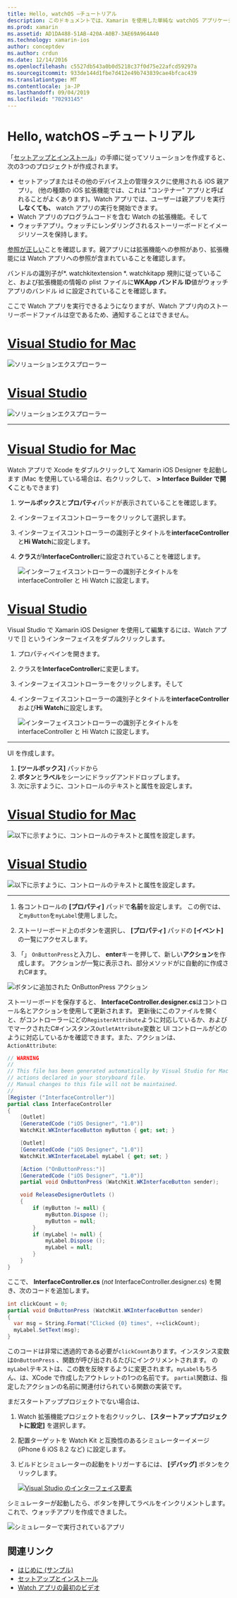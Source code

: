 ```yaml
---
title: Hello, watchOS –チュートリアル
description: このドキュメントでは、Xamarin を使用した単純な watchOS アプリケーションの構築に関するチュートリアルを提供します。 また、Visual Studio と Visual Studio for Mac の両方で作業する方法、ストーリーボードを操作する方法、およびコード内のイベントに応答する方法についても説明します。
ms.prod: xamarin
ms.assetid: AD1DA488-51AB-420A-A0B7-3AE69A964A40
ms.technology: xamarin-ios
author: conceptdev
ms.author: crdun
ms.date: 12/14/2016
ms.openlocfilehash: c5527db543a0b0d5218c37f0d75e22afcd59297a
ms.sourcegitcommit: 933de144d1fbe7d412e49b743839cae4bfcac439
ms.translationtype: MT
ms.contentlocale: ja-JP
ms.lasthandoff: 09/04/2019
ms.locfileid: "70293145"
---
```

# <a name="hello-watchos--walkthrough"></a>Hello, watchOS –チュートリアル

「[セットアップとインストール](~/ios/watchos/get-started/installation.md)」の手順に従ってソリューションを作成すると、次の3つのプロジェクトが作成されます。

- セットアップまたはその他のデバイス上の管理タスクに使用される iOS 親アプリ。 (他の種類の iOS 拡張機能では、これは "コンテナー" アプリと呼ばれることがよくあります)。Watch アプリでは、ユーザーは親アプリを実行**しなくても、** watch アプリの実行を開始できます。
- Watch アプリのプログラムコードを含む Watch の拡張機能。そして
- ウォッチアプリ。ウォッチにレンダリングされるストーリーボードとイメージリソースを保持します。

[参照が正しい](~/ios/watchos/get-started/project-references.md)ことを確認します。親アプリには拡張機能への参照があり、拡張機能には Watch アプリへの参照が含まれていることを確認します。

バンドルの識別子が\*. watchkitextension \*. watchkitapp 規則に従っていること、および拡張機能の情報の plist ファイルに**WKApp バンドル ID**値がウォッチアプリのバンドル id に設定されていることを確認します。

ここで Watch アプリを実行できるようになりますが、Watch アプリ内のストーリーボードファイルは空であるため、通知することはできません。

# <a name="visual-studio-for-mactabmacos"></a>[Visual Studio for Mac](#tab/macos)

![](hello-watch-images/projectstructure.png "ソリューションエクスプローラー")

# <a name="visual-studiotabwindows"></a>[Visual Studio](#tab/windows)

![](hello-watch-images/vs-projectstructure.png "ソリューションエクスプローラー")

-----

# <a name="visual-studio-for-mactabmacos"></a>[Visual Studio for Mac](#tab/macos)

Watch アプリで Xcode をダブルクリックして Xamarin iOS Designer を起動します (Mac を使用している場合は、右クリックして、 **> Interface Builder で開く**こともできます)


1. **ツールボックス**と**プロパティ**パッドが表示されていることを確認します。
1. インターフェイスコントローラーをクリックして選択します。
1. インターフェイスコントローラーの識別子とタイトルを**interfaceController**と**Hi Watch**に設定します。
1. **クラス**が**InterfaceController**に設定されていることを確認します。

    ![](hello-watch-images/interfacecontrollerattributes.png "インターフェイスコントローラーの識別子とタイトルを interfaceController と Hi Watch に設定します。")

# <a name="visual-studiotabwindows"></a>[Visual Studio](#tab/windows)

Visual Studio で Xamarin iOS Designer を使用して編集するには、Watch アプリで [] というインターフェイスをダブルクリックします。

1. プロパティペインを開きます。
1. クラスを**InterfaceController**に変更します。
1. インターフェイスコントローラーをクリックします。そして
1. インターフェイスコントローラーの識別子とタイトルを**interfaceController**および**Hi Watch**に設定します。

    ![](hello-watch-images/vs-interfacecontrollerattributes.png "インターフェイスコントローラーの識別子とタイトルを interfaceController と Hi Watch に設定します。")

-----


UI を作成します。

1. **[ツールボックス]** パッドから
1. **ボタン**と**ラベル**をシーンにドラッグアンドドロップします。
1. 次に示すように、コントロールのテキストと属性を設定します。

# <a name="visual-studio-for-mactabmacos"></a>[Visual Studio for Mac](#tab/macos)

![](hello-watch-images/draganddrop.png "以下に示すように、コントロールのテキストと属性を設定します。")

# <a name="visual-studiotabwindows"></a>[Visual Studio](#tab/windows)

![](hello-watch-images/vs-draganddrop.png "以下に示すように、コントロールのテキストと属性を設定します。")

-----

1. 各コントロールの **[プロパティ]** パッドで**名前**を設定します。 この例では、と`myButton`を`myLabel`使用しました。

1. ストーリーボード上のボタンを選択し、 **[プロパティ]** パッドの **[イベント]** の一覧にアクセスします。

1. 「」 `OnButtonPress`と入力し、 **enter**キーを押して、新しい**アクション**を作成します。
  アクションが一覧に表示され、部分メソッドがに自動的に作成されC#ます。

![](hello-watch-images/buttonaction.png "ボタンに追加された OnButtonPress アクション")

ストーリーボードを保存すると、 **InterfaceController.designer.cs**はコントロール名とアクションを使用して更新されます。 更新後にこのファイルを開くと、がコントローラーにどの`RegisterAttribute`ように対応しているか、およびでマークされたC#インスタンス`OutletAttribute`変数と UI コントロールがどのように対応しているかを確認できます。また、アクションは、 `ActionAttribute`:

```csharp
// WARNING
//
// This file has been generated automatically by Visual Studio for Mac from the outlets and
// actions declared in your storyboard file.
// Manual changes to this file will not be maintained.
//
[Register ("InterfaceController")]
partial class InterfaceController
{
    [Outlet]
    [GeneratedCode ("iOS Designer", "1.0")]
    WatchKit.WKInterfaceButton myButton { get; set; }

    [Outlet]
    [GeneratedCode ("iOS Designer", "1.0")]
    WatchKit.WKInterfaceLabel myLabel { get; set; }

    [Action ("OnButtonPress:")]
    [GeneratedCode ("iOS Designer", "1.0")]
    partial void OnButtonPress (WatchKit.WKInterfaceButton sender);

    void ReleaseDesignerOutlets ()
    {
        if (myButton != null) {
            myButton.Dispose ();
            myButton = null;
        }
        if (myLabel != null) {
            myLabel.Dispose ();
            myLabel = null;
        }
    }
}
```

ここで、 **InterfaceController.cs** (*not* InterfaceController.designer.cs) を開き、次のコードを追加します。

```csharp
int clickCount = 0;
partial void OnButtonPress (WatchKit.WKInterfaceButton sender)
{
  var msg = String.Format("Clicked {0} times", ++clickCount);
  myLabel.SetText(msg);
}
```

このコードは非常に透過的である必要が`clickCount`あります。インスタンス変数は`OnButtonPress` 、関数が呼び出されるたびにインクリメントされます。 の`myLabel`テキストは、この数を反映するように変更されます。`myLabel`もちろん、は、XCode で作成したアウトレットの1つの名前です。 `partial`関数は、指定したアクションの名前に関連付けられている関数の実装です。

まだスタートアッププロジェクトでない場合は、

1. Watch 拡張機能プロジェクトを右クリックし、 **[スタートアッププロジェクトに設定]** を選択します。

1. 配置ターゲットを Watch Kit と互換性のあるシミュレーターイメージ (iPhone 6 iOS 8.2 など) に設定します。

1. ビルドとシミュレーターの起動をトリガーするには、 **[デバッグ]** ボタンをクリックします。

    [![](hello-watch-images/readytodebug-sml.png "Visual Studio のインターフェイス要素")](hello-watch-images/readytodebug.png#lightbox)

シミュレーターが起動したら、ボタンを押してラベルをインクリメントします。
これで、ウォッチアプリを作成できました。

![](hello-watch-images/running.png "シミュレーターで実行されているアプリ")


## <a name="related-links"></a>関連リンク

- [はじめに (サンプル)](https://docs.microsoft.com/samples/xamarin/ios-samples/watchkit-gettingstarted)
- [セットアップとインストール](~/ios/watchos/get-started/installation.md)
- [Watch アプリの最初のビデオ](https://blog.xamarin.com/your-first-watch-kit-app/)
